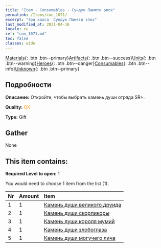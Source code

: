 ```yaml
---
title: "Item - Consumables - Сундук Памяти эпох"
permalink: /Items/con_1071/
excerpt: "Эра хаоса  Сундук Памяти эпох"
last_modified_at: 2021-04-16
locale: ru
ref: "con_1071.md"
toc: false
classes: wide
---
```

 [Materials](/ru/Items/){: .btn .btn--primary}[Artifacts](/ru/Items/Artifacts/){: .btn .btn--success}[Units](/ru/Items/Units/){: .btn .btn--warning}[Heroes](/ru/Items/Heroes/){: .btn .btn--danger}[Consumables](/ru/Items/Consumables/){: .btn .btn--info}[Unknown](/ru/Items/Unknown/){: .btn .btn--primary}

## Подробности
 **Описание:** Откройте, чтобы выбрать камень души отряда SR+.

 **Quality:** <span style="color: #FF8C00">OK</span>

 **Type:** Gift

## Gather

  None

## This item contains:

 **Required Level to open:** 1

 You would need to choose 1 item from the list (1):

  | Nr | Amount |     Item    |
  |:---|:-------|:------------|
  | 1 | 1 | [Камень души великого друида](/ru/Items/unt_296/) |  | 
  | 2 | 1 | [Камень души скорпикоры](/ru/Items/unt_333/) |  | 
  | 3 | 1 | [Камень души короля мумий](/ru/Items/unt_304/) |  | 
  | 4 | 1 | [Камень души злобоглаза](/ru/Items/unt_330/) |  | 
  | 5 | 1 | [Камень души могучего лича](/ru/Items/unt_301/) |  | 
